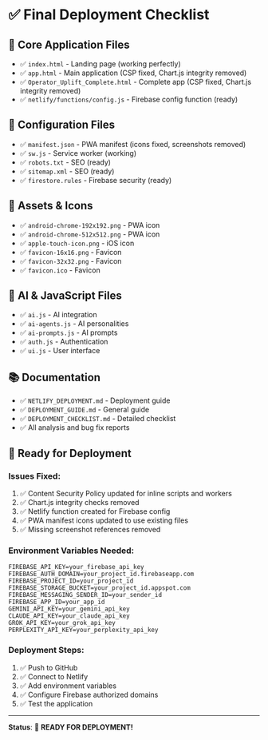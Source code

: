 # ✅ Final Deployment Checklist

## 🎯 **Core Application Files**
- ✅ `index.html` - Landing page (working perfectly)
- ✅ `app.html` - Main application (CSP fixed, Chart.js integrity removed)
- ✅ `Operator_Uplift_Complete.html` - Complete app (CSP fixed, Chart.js integrity removed)
- ✅ `netlify/functions/config.js` - Firebase config function (ready)

## 🔧 **Configuration Files**
- ✅ `manifest.json` - PWA manifest (icons fixed, screenshots removed)
- ✅ `sw.js` - Service worker (working)
- ✅ `robots.txt` - SEO (ready)
- ✅ `sitemap.xml` - SEO (ready)
- ✅ `firestore.rules` - Firebase security (ready)

## 🎨 **Assets & Icons**
- ✅ `android-chrome-192x192.png` - PWA icon
- ✅ `android-chrome-512x512.png` - PWA icon
- ✅ `apple-touch-icon.png` - iOS icon
- ✅ `favicon-16x16.png` - Favicon
- ✅ `favicon-32x32.png` - Favicon
- ✅ `favicon.ico` - Favicon

## 🤖 **AI & JavaScript Files**
- ✅ `ai.js` - AI integration
- ✅ `ai-agents.js` - AI personalities
- ✅ `ai-prompts.js` - AI prompts
- ✅ `auth.js` - Authentication
- ✅ `ui.js` - User interface

## 📚 **Documentation**
- ✅ `NETLIFY_DEPLOYMENT.md` - Deployment guide
- ✅ `DEPLOYMENT_GUIDE.md` - General guide
- ✅ `DEPLOYMENT_CHECKLIST.md` - Detailed checklist
- ✅ All analysis and bug fix reports

## 🚀 **Ready for Deployment**

### **Issues Fixed:**
1. ✅ Content Security Policy updated for inline scripts and workers
2. ✅ Chart.js integrity checks removed
3. ✅ Netlify function created for Firebase config
4. ✅ PWA manifest icons updated to use existing files
5. ✅ Missing screenshot references removed

### **Environment Variables Needed:**
```
FIREBASE_API_KEY=your_firebase_api_key
FIREBASE_AUTH_DOMAIN=your_project_id.firebaseapp.com
FIREBASE_PROJECT_ID=your_project_id
FIREBASE_STORAGE_BUCKET=your_project_id.appspot.com
FIREBASE_MESSAGING_SENDER_ID=your_sender_id
FIREBASE_APP_ID=your_app_id
GEMINI_API_KEY=your_gemini_api_key
CLAUDE_API_KEY=your_claude_api_key
GROK_API_KEY=your_grok_api_key
PERPLEXITY_API_KEY=your_perplexity_api_key
```

### **Deployment Steps:**
1. ✅ Push to GitHub
2. ✅ Connect to Netlify
3. ✅ Add environment variables
4. ✅ Configure Firebase authorized domains
5. ✅ Test the application

---
**Status**: 🚀 **READY FOR DEPLOYMENT!** 